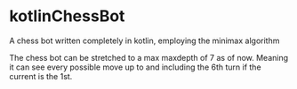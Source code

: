 # kotlinChessBot
A chess bot written completely in kotlin, employing the minimax algorithm

The chess bot can be stretched to a max maxdepth of 7 as of now. Meaning it can see every possible move up to and including the 6th turn if the current is the 1st.
